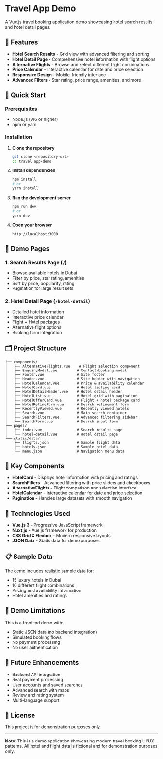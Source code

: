 # Travel App Demo

A Vue.js travel booking application demo showcasing hotel search results and hotel detail pages.

## 🌟 Features

- **Hotel Search Results** - Grid view with advanced filtering and sorting
- **Hotel Detail Page** - Comprehensive hotel information with flight options
- **Alternative Flights** - Browse and select different flight combinations
- **Price Calendar** - Interactive calendar for date and price selection
- **Responsive Design** - Mobile-friendly interface
- **Advanced Filters** - Star rating, price range, amenities, and more

## 🚀 Quick Start

### Prerequisites

- Node.js (v16 or higher)
- npm or yarn

### Installation

1. **Clone the repository**

   ```bash
   git clone <repository-url>
   cd travel-app-demo
   ```

2. **Install dependencies**

   ```bash
   npm install
   # or
   yarn install
   ```

3. **Run the development server**

   ```bash
   npm run dev
   # or
   yarn dev
   ```

4. **Open your browser**
   ```
   http://localhost:3000
   ```

## 📱 Demo Pages

### 1. Search Results Page (`/`)

- Browse available hotels in Dubai
- Filter by price, star rating, amenities
- Sort by price, popularity, rating
- Pagination for large result sets

### 2. Hotel Detail Page (`/hotel-detail`)

- Detailed hotel information
- Interactive price calendar
- Flight + Hotel packages
- Alternative flight options
- Booking form integration

## 🗂️ Project Structure

```
├── components/
│   ├── AlternativeFlights.vue    # Flight selection component
│   ├── EnquiryModal.vue         # Contact/booking modal
│   ├── Footer.vue               # Site footer
│   ├── Header.vue               # Site header with navigation
│   ├── HotelCalendar.vue        # Price & availability calendar
│   ├── HotelCard.vue            # Hotel listing card
│   ├── HotelDetailHeader.vue    # Hotel detail header
│   ├── HotelList.vue            # Hotel grid with pagination
│   ├── HotelOfferCard.vue       # Flight + hotel package card
│   ├── HotelRefineForm.vue      # Search refinement form
│   ├── RecentlyViewed.vue       # Recently viewed hotels
│   ├── Search.vue               # Main search container
│   ├── SearchFilters.vue        # Advanced filtering sidebar
│   └── SearchForm.vue           # Search input form
├── pages/
│   ├── index.vue                # Search results page
│   └── hotel-detail.vue         # Hotel detail page
└── static/data/
    ├── flights.json             # Sample flight data
    ├── hotels.json              # Sample hotel data
    └── menu.json                # Navigation menu data
```

## 🎨 Key Components

- **HotelCard** - Displays hotel information with pricing and ratings
- **SearchFilters** - Advanced filtering with price sliders and checkboxes
- **AlternativeFlights** - Flight comparison and selection interface
- **HotelCalendar** - Interactive calendar for date and price selection
- **Pagination** - Handles large datasets with smooth navigation

## 🔧 Technologies Used

- **Vue.js 3** - Progressive JavaScript framework
- **Nuxt.js** - Vue.js framework for production
- **CSS Grid & Flexbox** - Modern responsive layouts
- **JSON Data** - Static data for demo purposes

## 📋 Sample Data

The demo includes realistic sample data for:

- 15 luxury hotels in Dubai
- 10 different flight combinations
- Pricing and availability information
- Hotel amenities and ratings

## 🚧 Demo Limitations

This is a frontend demo with:

- Static JSON data (no backend integration)
- Simulated booking flows
- No payment processing
- No user authentication

## 🔮 Future Enhancements

- Backend API integration
- Real payment processing
- User accounts and saved searches
- Advanced search with maps
- Review and rating system
- Multi-language support

## 📄 License

This project is for demonstration purposes only.

---

**Note**: This is a demo application showcasing modern travel booking UI/UX patterns. All hotel and flight data is fictional and for demonstration purposes only.
